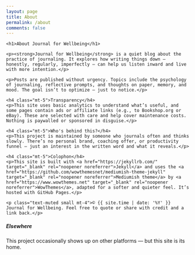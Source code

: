 ```yaml
---
layout: page
title: About
permalink: /about
comments: false
---
```


<div class="row justify-content-between">
  <div class="col-md-8 pr-5">

    <h1>About Journal for Wellbeing</h1>

    <p><strong>Journal for Wellbeing</strong> is a quiet blog about the practice of journaling. It explores how writing things down — honestly, regularly, imperfectly — can help us listen inward and live with more intention.</p>

    <p>Posts are published without urgency. Topics include the psychology of journaling, reflective prompts, and thoughts on paper, memory, and mood. The goal isn’t to optimize — just to notice.</p>

    <h4 class="mt-5">Transparency</h4>
    <p>This site uses basic analytics to understand what’s useful, and some pages contain ads or affiliate links (e.g., to Bookshop.org or eBay). These are selected with care and help cover maintenance costs. Nothing is paywalled or sponsored in disguise.</p>

    <h4 class="mt-5">Who's behind this?</h4>
    <p>This project is maintained by someone who journals often and thinks slowly. There’s no personal brand, coaching offer, or productivity funnel — just an interest in the written word and what it reveals.</p>

    <h4 class="mt-5">Colophon</h4>
    <p>This site is built with <a href="https://jekyllrb.com/" target="_blank" rel="noopener noreferrer">Jekyll</a> and uses the <a href="https://github.com/wowthemesnet/mediumish-theme-jekyll" target="_blank" rel="noopener noreferrer">Mediumish theme</a> by <a href="https://www.wowthemes.net" target="_blank" rel="noopener noreferrer">WowThemes</a>, adapted for a softer and quieter feel. It’s hosted with GitHub Pages.</p>

    <p class="text-muted small mt-4">© {{ site.time | date: '%Y' }} Journal for Wellbeing. Feel free to quote or share with credit and a link back.</p>

  </div>

  <div class="col-md-4">
    <div class="sticky-top sticky-top-80">
      <h5>Elsewhere</h5>
      <p>This project occasionally shows up on other platforms — but this site is its home.</p>
    </div>
  </div>
</div>
